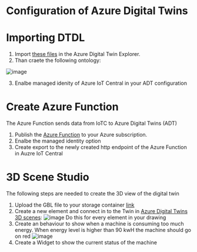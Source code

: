 # Configuration of Azure Digital Twins


# Importing DTDL

1. Import [these files](https://github.com/rploeg/thesisdigitaltwinsustainability/tree/main/DTDL) in the Azure Digital Twin Explorer.
2. Than craete the following ontology:

![image](https://user-images.githubusercontent.com/49752333/171480694-5e2c9b4c-d8dc-4648-9efd-41e5a507e7c8.png)

3. Enalbe managed idenity of Azure IoT Central in your ADT configuration

# Create Azure Function

The Azure Function sends data from IoTC to Azure Digital Twins (ADT)

1. Publish the [Azure Function](https://github.com/rploeg/thesisdigitaltwinsustainability/tree/main/FunctionIoTCtoADT) to your Azure subscription.
2. Enalbe the managed identity option
3. Create export to the newly created http endpoint of the Azure Function in Auzre IoT Central

# 3D Scene Studio

The following steps are needed to create the 3D view of the digital twin

1. Upload the GBL file to your storage container [link](https://www.turbosquid.com/3d-models/max-line-packaging/767476)
2. Create a new element and connect in to the Twin in [Azure Digital Twins 3D scenes](https://explorer.digitaltwins.azure.net/3DScenes/):
![image](https://user-images.githubusercontent.com/49752333/171597221-5dcf7900-6439-4a99-b340-4f8b50d502bb.png)
Do this for every element in your drawing
3. Create an behaviour to show when a machine is consuming too much energy. When energy level is higher than 90 kwH the machine should go on red
![image](https://user-images.githubusercontent.com/49752333/171597452-2af46464-37a4-42c9-9e51-389c373a2e24.png)
4. Create a Widget to show the current status of the machine 
